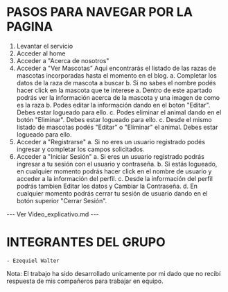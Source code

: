 # PASOS PARA NAVEGAR POR LA PAGINA

1. Levantar el servicio
2. Acceder al home
3. Acceder a "Acerca de nosotros"
4. Acceder a "Ver Mascotas"
    Aqui encontrarás el listado de las razas de mascotas incorporadas hasta el momento en el blog.
    a. Completar los datos de la raza de mascota a buscar
    b. Si no sabes el nombre podés hacer click en la mascota que te interese
        a. Dentro de este apartado podrás ver la información acerca de la mascota y una imagen de como es la raza
        b. Podes editar la información dando en el boton "Editar". Debes estar logueado para ello.
        c. Podes eliminar el animal dando en el botón "Eliminar". Debes estar logueado para ello.
    c. Desde el mismo listado de mascotas podés "Editar" o "Eliminar" el animal. Debes estar logueado para ello.
5. Acceder a "Registrarse"
    a. Si no eres un usuario registrado podés ingresar y completar los campos solicitados.
6. Acceder a "Iniciar Sesión"
    a. Si eres un usuario registrado podrás ingresar a tu sesión con el usuario y contraseña.
    b. Si estás logueado, en cualquier momento podrás hacer click en el nombre de usuario y acceder a la información del perfil.
    c. Desde la información del perfil podrás tambien Editar los datos y Cambiar la Contraseña.
    d. En cualquier momento podrás cerrar tu sesión de usuario dando en el botón superior "Cerrar Sesión".

--- Ver Video_explicativo.md ---

# INTEGRANTES DEL GRUPO

    - Ezequiel Walter

Nota: El trabajo ha sido desarrollado unicamente por mi dado que no recibí respuesta de mis compañeros para trabajar en equipo.